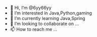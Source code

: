 - 👋 Hi, I’m @6yy66yy
- 👀 I’m interested in Java,Python,gaming
- 🌱 I’m currently learning Java,Spring
- 💞️ I’m looking to collaborate on ...
- 📫 How to reach me ...

<!---
6yy66yy/6yy66yy is a ✨ special ✨ repository because its `README.md` (this file) appears on your GitHub profile.
You can click the Preview link to take a look at your changes.
--->
